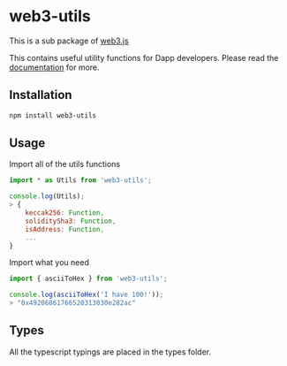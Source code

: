 # web3-utils

This is a sub package of [web3.js][repo]

This contains useful utility functions for Dapp developers.
Please read the [documentation][docs] for more.

## Installation

```bash
npm install web3-utils
```

## Usage

Import all of the utils functions

```js
import * as Utils from 'web3-utils';

console.log(Utils);
> {
    keccak256: Function,
    soliditySha3: Function,
    isAddress: Function,
    ...
}
```

Import what you need

```js
import { asciiToHex } from 'web3-utils';

console.log(asciiToHex('I have 100!'));
> "0x49206861766520313030e282ac"
```

## Types

All the typescript typings are placed in the types folder.

[docs]: https://pweb3js.readthedocs.io/en/latest/
[repo]: https://github.com/pchain-org/pweb3
